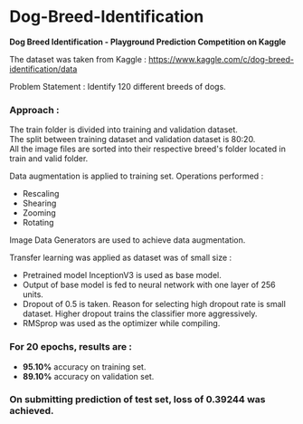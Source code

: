 # Dog-Breed-Identification

<b>Dog Breed Identification - Playground Prediction Competition on Kaggle</b>

The dataset was taken from Kaggle : https://www.kaggle.com/c/dog-breed-identification/data

Problem Statement : Identify 120 different breeds of dogs.

<b><h3>Approach :</h3></b>

The train folder is divided into training and validation dataset.
<br>The split between training dataset and validation dataset is 80:20.
<br>All the image files are sorted into their respective breed's folder located in train and valid folder.

Data augmentation is applied to training set.
Operations performed :
<ul>
<li>Rescaling</li>
<li>Shearing</li>
<li>Zooming</li>
<li>Rotating</li>
</ul>
  
Image Data Generators are used to achieve data augmentation.

Transfer learning was applied as dataset was of small size :
<ul>
<li>Pretrained model InceptionV3 is used as base model.</li>
<li>Output of base model is fed to neural network with one layer of 256 units.</li>
<li>Dropout of 0.5 is taken. Reason for selecting high dropout rate is small dataset. Higher dropout trains the classifier more aggressively.</li>
<li>RMSprop was used as the optimizer while compiling.</li>
</ul>
  
<b><h3>For 20 epochs, results are :</h3></b>
<ul>
<li><b>95.10%</b> accuracy on training set.
<li><b>89.10%</b> accuracy on validation set.
</ul>

<h3>On submitting prediction of test set, loss of <b>0.39244</b> was achieved.</h3>
